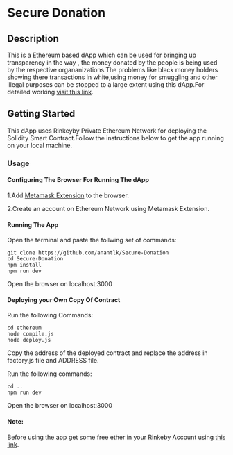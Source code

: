 # Secure Donation

## Description

This is a Ethereum based dApp which can be used for bringing up transparency in the way , the money donated by the people is being used by the respective organanizations.The problems like black money holders showing there transactions in white,using money for smuggling and other illegal purposes can be stopped to a large extent using this dApp.For detailed working [visit this link](https://dev.to/anantlk/blockcahin-based-dapp-for-donation-system-kbe).

## Getting Started

This dApp uses Rinkeyby Private Ethereum Network for deploying the Solidity Smart Contract.Follow the instructions below to get the app running on your local machine.

### Usage

#### Configuring The Browser For Running The dApp

1.Add [Metamask Extension](chrome.google.com/webstore/detail/metamask/nkbihfbeogaeaoehlefnkodbefgpgknn?hl=en) to the browser.

2.Create an account on Ethereum Network using Metamask Extension.


#### Running The App

Open the terminal and paste the follwing set of commands:

```
git clone https://github.com/anantlk/Secure-Donation
cd Secure-Donation
npm install
npm run dev
```

Open the browser on localhost:3000

#### Deploying your Own Copy Of Contract

Run the following Commands:

```
cd ethereum
node compile.js
node deploy.js
```

Copy the address of the deployed contract and replace the address in factory.js file and ADDRESS file.

Run the following commands:
```
cd ..
npm run dev
```
Open the browser on localhost:3000

#### Note:
Before using the app get some free ether in your Rinkeby Account using [this link](https://faucet.rinkeby.io/).
